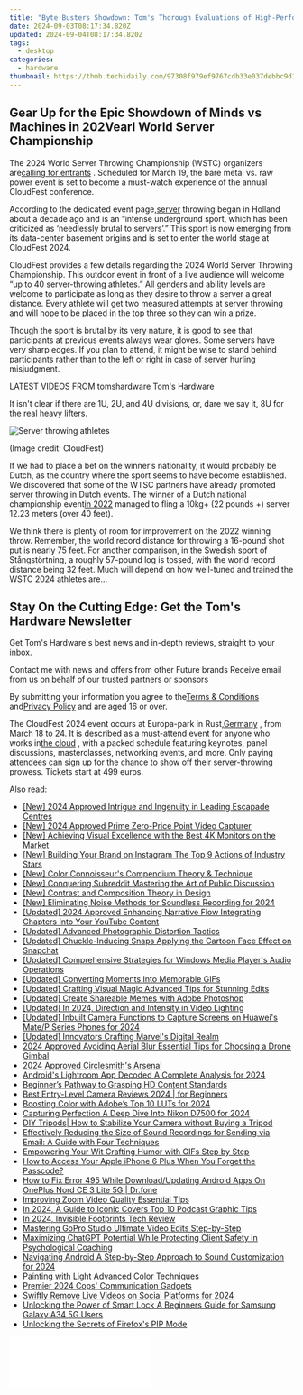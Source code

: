 ```yaml
---
title: "Byte Busters Showdown: Tom's Thorough Evaluations of High-Performance Hardware"
date: 2024-09-03T08:17:34.820Z
updated: 2024-09-04T08:17:34.820Z
tags:
  - desktop
categories:
  - hardware
thumbnail: https://thmb.techidaily.com/97308f979ef9767cdb33e037debbc9d1c528c201fc8946139de7109bd3d44499.jpg
---
```


## Gear Up for the Epic Showdown of Minds vs Machines in 202Vearl World Server Championship

The 2024 World Server Throwing Championship (WSTC) organizers are[calling for entrants](https://www.cloudfest.com/world-server-throwing-championship#server-reg) . Scheduled for March 19, the bare metal vs. raw power event is set to become a must-watch experience of the annual CloudFest conference.

 According to the dedicated event page,[server](https://www.tomshardware.com/news/39-year-old-477-mhz-dos-web-server-hits-2500-hours-of-uptime) throwing began in Holland about a decade ago and is an “intense underground sport, which has been criticized as ‘needlessly brutal to servers’.” This sport is now emerging from its data-center basement origins and is set to enter the world stage at CloudFest 2024.

 CloudFest provides a few details regarding the 2024 World Server Throwing Championship. This outdoor event in front of a live audience will welcome “up to 40 server-throwing athletes.” All genders and ability levels are welcome to participate as long as they desire to throw a server a great distance. Every athlete will get two measured attempts at server throwing and will hope to be placed in the top three so they can win a prize.

 Though the sport is brutal by its very nature, it is good to see that participants at previous events always wear gloves. Some servers have very sharp edges. If you plan to attend, it might be wise to stand behind participants rather than to the left or right in case of server hurling misjudgment.

 LATEST VIDEOS FROM tomshardware Tom's Hardware

 It isn't clear if there are 1U, 2U, and 4U divisions, or, dare we say it, 8U for the real heavy lifters.

![Server throwing athletes](https://cdn.mos.cms.futurecdn.net/wtmZvaBCUd7W2J88EkoF6b-320-80.jpg)

 (Image credit: CloudFest)

 If we had to place a bet on the winner’s nationality, it would probably be Dutch, as the country where the sport seems to have become established. We discovered that some of the WTSC partners have already promoted server throwing in Dutch events. The winner of a Dutch national championship event[in 2022](https://dutchcloudcommunity.nl/agenda/summer-bbq-dutch-cloud-community-2022/) managed to fling a 10kg+ (22 pounds +) server 12.23 meters (over 40 feet).

 We think there is plenty of room for improvement on the 2022 winning throw. Remember, the world record distance for throwing a 16-pound shot put is nearly 75 feet. For another comparison, in the Swedish sport of Stångstörtning, a roughly 57-pound log is tossed, with the world record distance being 32 feet. Much will depend on how well-tuned and trained the WSTC 2024 athletes are…

## Stay On the Cutting Edge: Get the Tom's Hardware Newsletter

 Get Tom's Hardware's best news and in-depth reviews, straight to your inbox.

 Contact me with news and offers from other Future brands  Receive email from us on behalf of our trusted partners or sponsors

 By submitting your information you agree to the[Terms & Conditions](https://futureplc.com/terms-conditions/) and[Privacy Policy](https://futureplc.com/privacy-policy/) and are aged 16 or over.

 The CloudFest 2024 event occurs at Europa-park in Rust,[Germany](https://www.tomshardware.com/pc-components/gpus/intel-submits-schematics-for-1nm-chip-fabs-in-germany-two-new-fabs-open-in-2027) , from March 18 to 24\. It is described as a must-attend event for anyone who works in[the cloud](https://www.tomshardware.com/reviews/cloud-computing-security,2829-2.html) , with a packed schedule featuring keynotes, panel discussions, masterclasses, networking events, and more. Only paying attendees can sign up for the chance to show off their server-throwing prowess. Tickets start at 499 euros.


<ins class="adsbygoogle"
     style="display:block"
     data-ad-format="autorelaxed"
     data-ad-client="ca-pub-7571918770474297"
     data-ad-slot="1223367746"></ins>



<ins class="adsbygoogle"
     style="display:block"
     data-ad-client="ca-pub-7571918770474297"
     data-ad-slot="8358498916"
     data-ad-format="auto"
     data-full-width-responsive="true"></ins>

<span class="atpl-alsoreadstyle">Also read:</span>
<div><ul>
<li><a href="https://digital-screen-recording.techidaily.com/new-2024-approved-intrigue-and-ingenuity-in-leading-escapade-centres/"><u>[New] 2024 Approved  Intrigue and Ingenuity in Leading Escapade Centres</u></a></li>
<li><a href="https://desktop-recording.techidaily.com/new-2024-approved-prime-zero-price-point-video-capturer/"><u>[New] 2024 Approved  Prime Zero-Price Point Video Capturer</u></a></li>
<li><a href="https://extra-hints.techidaily.com/new-achieving-visual-excellence-with-the-best-4k-monitors-on-the-market/"><u>[New] Achieving Visual Excellence with the Best 4K Monitors on the Market</u></a></li>
<li><a href="https://extra-hints.techidaily.com/new-building-your-brand-on-instagram-the-top-9-actions-of-industry-stars/"><u>[New] Building Your Brand on Instagram  The Top 9 Actions of Industry Stars</u></a></li>
<li><a href="https://extra-lessons.techidaily.com/new-color-connoisseurs-compendium-theory-and-technique/"><u>[New] Color Connoisseur's Compendium  Theory & Technique</u></a></li>
<li><a href="https://extra-hints.techidaily.com/new-conquering-subreddit-mastering-the-art-of-public-discussion/"><u>[New] Conquering Subreddit  Mastering the Art of Public Discussion</u></a></li>
<li><a href="https://extra-hints.techidaily.com/new-contrast-and-composition-theory-in-design/"><u>[New] Contrast and Composition  Theory in Design</u></a></li>
<li><a href="https://on-screen-recording.techidaily.com/new-eliminating-noise-methods-for-soundless-recording-for-2024/"><u>[New] Eliminating Noise  Methods for Soundless Recording for 2024</u></a></li>
<li><a href="https://youtube-blog.techidaily.com/ed-2024-approved-enhancing-narrative-flow-integrating-chapters-into-your-youtube-content/"><u>[Updated] 2024 Approved  Enhancing Narrative Flow  Integrating Chapters Into Your YouTube Content</u></a></li>
<li><a href="https://extra-hints.techidaily.com/updated-advanced-photographic-distortion-tactics/"><u>[Updated] Advanced Photographic Distortion Tactics</u></a></li>
<li><a href="https://extra-hints.techidaily.com/updated-chuckle-inducing-snaps-applying-the-cartoon-face-effect-on-snapchat/"><u>[Updated] Chuckle-Inducing Snaps  Applying the Cartoon Face Effect on Snapchat</u></a></li>
<li><a href="https://extra-hints.techidaily.com/updated-comprehensive-strategies-for-windows-media-players-audio-operations/"><u>[Updated] Comprehensive Strategies for Windows Media Player's Audio Operations</u></a></li>
<li><a href="https://extra-hints.techidaily.com/updated-converting-moments-into-memorable-gifs/"><u>[Updated] Converting Moments Into Memorable GIFs</u></a></li>
<li><a href="https://extra-hints.techidaily.com/updated-crafting-visual-magic-advanced-tips-for-stunning-edits/"><u>[Updated] Crafting Visual Magic  Advanced Tips for Stunning Edits</u></a></li>
<li><a href="https://extra-hints.techidaily.com/updated-create-shareable-memes-with-adobe-photoshop/"><u>[Updated] Create Shareable Memes with Adobe Photoshop</u></a></li>
<li><a href="https://facebook-record-videos.techidaily.com/updated-in-2024-direction-and-intensity-in-video-lighting/"><u>[Updated] In 2024, Direction and Intensity in Video Lighting</u></a></li>
<li><a href="https://digital-screen-recording.techidaily.com/updated-inbuilt-camera-functions-to-capture-screens-on-huaweis-matep-series-phones-for-2024/"><u>[Updated] Inbuilt Camera Functions to Capture Screens on Huawei's Mate/P Series Phones for 2024</u></a></li>
<li><a href="https://facebook-video-share.techidaily.com/updated-innovators-crafting-marvels-digital-realm/"><u>[Updated] Innovators Crafting Marvel's Digital Realm</u></a></li>
<li><a href="https://extra-hints.techidaily.com/2024-approved-avoiding-aerial-blur-essential-tips-for-choosing-a-drone-gimbal/"><u>2024 Approved  Avoiding Aerial Blur  Essential Tips for Choosing a Drone Gimbal</u></a></li>
<li><a href="https://extra-hints.techidaily.com/2024-approved-circlesmiths-arsenal/"><u>2024 Approved  Circlesmith's Arsenal</u></a></li>
<li><a href="https://extra-hints.techidaily.com/androids-lightroom-app-decoded-a-complete-analysis-for-2024/"><u>Android's Lightroom App Decoded  A Complete Analysis for 2024</u></a></li>
<li><a href="https://extra-information.techidaily.com/beginners-pathway-to-grasping-hd-content-standards/"><u>Beginner’s Pathway to Grasping HD Content Standards</u></a></li>
<li><a href="https://extra-hints.techidaily.com/best-entry-level-camera-reviews-2024-for-beginners/"><u>Best Entry-Level Camera Reviews 2024 | for Beginners</u></a></li>
<li><a href="https://extra-hints.techidaily.com/boosting-color-with-adobes-top-10-luts-for-2024/"><u>Boosting Color with Adobe’s Top 10 LUTs for 2024</u></a></li>
<li><a href="https://extra-hints.techidaily.com/capturing-perfection-a-deep-dive-into-nikon-d7500-for-2024/"><u>Capturing Perfection  A Deep Dive Into Nikon D7500 for 2024</u></a></li>
<li><a href="https://youtube-video-recordings.techidaily.com/diy-tripods-how-to-stabilize-your-camera-without-buying-a-tripod/"><u>DIY Tripods| How to Stabilize Your Camera without Buying a Tripod</u></a></li>
<li><a href="https://media-tips.techidaily.com/effectively-reducing-the-size-of-sound-recordings-for-sending-via-email-a-guide-with-four-techniques/"><u>Effectively Reducing the Size of Sound Recordings for Sending via Email: A Guide with Four Techniques</u></a></li>
<li><a href="https://extra-hints.techidaily.com/empowering-your-wit-crafting-humor-with-gifs-step-by-step/"><u>Empowering Your Wit  Crafting Humor with GIFs Step by Step</u></a></li>
<li><a href="https://ios-unlock.techidaily.com/how-to-access-your-apple-iphone-6-plus-when-you-forget-the-passcode-by-drfone-ios/"><u>How to Access Your Apple iPhone 6 Plus When You Forget the Passcode?</u></a></li>
<li><a href="https://change-location.techidaily.com/how-to-fix-error-495-while-downloadupdating-android-apps-on-oneplus-nord-ce-3-lite-5g-drfone-by-drfone-fix-android-problems-fix-android-problems/"><u>How to Fix Error 495 While Download/Updating Android Apps On OnePlus Nord CE 3 Lite 5G | Dr.fone</u></a></li>
<li><a href="https://extra-hints.techidaily.com/improving-zoom-video-quality-essential-tips/"><u>Improving Zoom Video Quality  Essential Tips</u></a></li>
<li><a href="https://extra-hints.techidaily.com/in-2024-a-guide-to-iconic-covers-top-10-podcast-graphic-tips/"><u>In 2024, A Guide to Iconic Covers  Top 10 Podcast Graphic Tips</u></a></li>
<li><a href="https://extra-support.techidaily.com/in-2024-invisible-footprints-tech-review/"><u>In 2024, Invisible Footprints  Tech Review</u></a></li>
<li><a href="https://extra-hints.techidaily.com/mastering-gopro-studio-ultimate-video-edits-step-by-step/"><u>Mastering GoPro Studio  Ultimate Video Edits Step-by-Step</u></a></li>
<li><a href="https://tech-haven.techidaily.com/maximizing-chatgpt-potential-while-protecting-client-safety-in-psychological-coaching/"><u>Maximizing ChatGPT Potential While Protecting Client Safety in Psychological Coaching</u></a></li>
<li><a href="https://extra-guidance.techidaily.com/navigating-android-a-step-by-step-approach-to-sound-customization-for-2024/"><u>Navigating Android  A Step-by-Step Approach to Sound Customization for 2024</u></a></li>
<li><a href="https://extra-hints.techidaily.com/painting-with-light-advanced-color-techniques/"><u>Painting with Light  Advanced Color Techniques</u></a></li>
<li><a href="https://buynow-info.techidaily.com/premier-2024-cops-communication-gadgets/"><u>Premier 2024 Cops' Communication Gadgets</u></a></li>
<li><a href="https://facebook-video-recording.techidaily.com/swiftly-remove-live-videos-on-social-platforms-for-2024/"><u>Swiftly Remove Live Videos on Social Platforms for 2024</u></a></li>
<li><a href="https://android-unlock.techidaily.com/unlocking-the-power-of-smart-lock-a-beginners-guide-for-samsung-galaxy-a34-5g-users-by-drfone-android/"><u>Unlocking the Power of Smart Lock A Beginners Guide for Samsung Galaxy A34 5G Users</u></a></li>
<li><a href="https://extra-hints.techidaily.com/unlocking-the-secrets-of-firefoxs-pip-mode/"><u>Unlocking the Secrets of Firefox's PIP Mode</u></a></li>
</ul></div>

<!-- affiliate ads begin -->
<iframe id="iframe_1374819" src="//a.impactradius-go.com/gen-ad-code/5597632/1374819/15852" width="250" height="90" scrolling="no" frameborder="0" marginheight="0" marginwidth="0"></iframe>
<!-- affiliate ads end -->